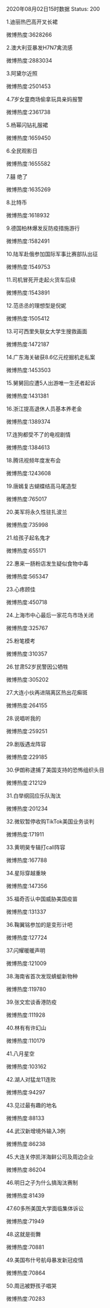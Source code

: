 2020年08月02日15时数据
Status: 200

1.迪丽热巴高开叉长裙

微博热度:3628266

2.澳大利亚暴发H7N7禽流感

微博热度:2883034

3.阿黛尔近照

微博热度:2501453

4.7岁女童商场偷拿玩具亲妈报警

微博热度:2361738

5.杨幂闪钻礼服裙

微博热度:1659450

6.全民观影日

微博热度:1655582

7.囍 绝了

微博热度:1635269

8.比特币

微博热度:1618932

9.德国柏林爆发反防疫措施游行

微博热度:1582491

10.陆军赴俄参加国际军事比赛部队出征

微博热度:1549753

11.司机冒死开走起火货车后续

微博热度:1543891

12.范丞丞的理想型是倪妮

微博热度:1505412

13.可可西里失联女大学生搜救画面

微博热度:1472187

14.广东海关破获8.6亿元挖掘机走私案

微博热度:1453503

15.舅舅回应遭5人出游唯一生还者起诉

微博热度:1431381

16.浙江提高退休人员基本养老金

微博热度:1389374

17.连狗都受不了的电视剧情

微博热度:1384613

18.腾讯视频年度发布会

微博热度:1243608

19.唐嫣复古蝴蝶结高马尾造型

微博热度:765017

20.美军将永久性驻扎波兰

微博热度:735998

21.给孩子起名鬼才

微博热度:655171

22.惠来一肠粉店发生疑似食物中毒

微博热度:565347

23.心疼顾佳

微博热度:450718

24.上海市中心最后一家花鸟市场关闭

微博热度:325767

25.粉笔模考

微博热度:310357

26.甘肃52岁民警因公牺牲

微博热度:305202

27.大连小伙再进隔离区热出花癣斑

微博热度:264155

28.说唱听我的

微博热度:259251

29.剧版遇龙阵容

微博热度:229185

30.伊朗称逮捕了美国支持的恐怖组织头目

微博热度:212129

31.白举纲回应乐队淘汰

微博热度:201234

32.微软暂停收购TikTok美国业务谈判

微博热度:171911

33.黄明昊专辑打call阵容

微博热度:167788

34.星际穿越重映

微博热度:147356

35.福奇否认中国威胁美国疫苗

微博热度:131337

36.鞠翼铭参加的是变形计吧

微博热度:127724

37.闪耀暖暖声明

微博热度:121009

38.海南省首次发现蜻蜓新物种

微博热度:119780

39.张文宏谈香港防疫

微博热度:111928

40.林有有许幻山

微博热度:110179

41.八月星空

微博热度:103162

42.湖人对猛龙11连败

微博热度:94297

43.见过最有趣的地名

微博热度:88133

44.武汉新增境外输入3例

微博热度:86238

45.大连关停凯洋海鲜公司及周边企业

微博热度:86204

46.明日之子为什么搞淘汰赛制

微博热度:81439

47.60多所美国大学面临集体诉讼

微博热度:71949

48.这就是街舞

微博热度:70881

49.美国布什号航母暴发新冠疫情

微博热度:70864

50.周迅被野孩子唱哭

微博热度:70283

